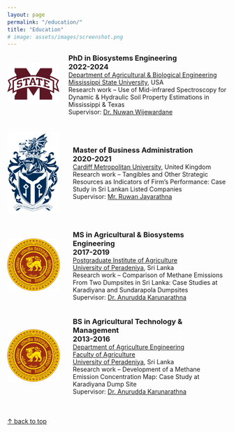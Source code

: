 ```yaml
---
layout: page
permalink: "/education/"
title: "Education"
# image: assets/images/screenshot.png
---
```


<div style="max-width: 800px; margin: auto;">

  <div style="display: flex; align-items: center; margin-bottom: 20px;">
    <div style="flex: 0 0 120px; margin-right: 20px;">
        <a href="https://www.abe.msstate.edu/" target="_blank">
            <img src="/assets/images/education/mississippi_state_university.png" alt="Mississippi State University" style="width: 120px; border-radius: 8px;">
        </a>
    </div>
    <div style="flex: 1; text-align: left; display: flex; align-items: center;">
        <div>
            <h3 style="margin: 0;">PhD in Biosystems Engineering<br>2022-2024</h3>
            <p style="margin: 0;">
                <a href="https://www.abe.msstate.edu/" target="_blank">Department of Agricultural & Biological Engineering</a><br>
                <a href="http://www.msstate.edu/" target="_blank">Mississippi State University</a>, USA<br>
                Research work – Use of Mid-infrared Spectroscopy for Dynamic & Hydraulic Soil Property Estimations in Mississippi & Texas<br>
                Supervisor: <a href="https://scholar.google.com/citations?user=7npWMTwAAAAJ&hl=en" target="_blank">Dr. Nuwan Wijewardane</a>
            </p>
        </div>
    </div>
  </div>

<br>

  <div style="display: flex; align-items: center; margin-bottom: 20px;">
    <div style="flex: 0 0 120px; margin-right: 30px;">
        <a href="https://www.cardiffmet.ac.uk/Pages/default.aspx" target="_blank">
            <img src="/assets/images/education/cardiff_metropolitan_university.png" alt="Cardiff Metropolitan University" style="width: 120px; border-radius: 8px;">
        </a>
    </div>
    <div style="flex: 1; text-align: left; display: flex; align-items: center;">
        <div>
            <h3 style="margin: 0;">Master of Business Administration<br>2020-2021</h3>
            <p style="margin: 0;">
                <a href="https://www.cardiffmet.ac.uk/Pages/default.aspx" target="_blank">Cardiff Metropolitan University</a>, United Kingdom<br>
                Research work – Tangibles and Other Strategic Resources as Indicators of Firm’s Performance: Case Study in Sri Lankan Listed Companies<br>
                Supervisor: <a href="https://www.linkedin.com/in/ruwan-jayaratne-0417491b/?originalSubdomain=lk" target="_blank">Mr. Ruwan Jayarathna</a>
            </p>
        </div>
    </div>
  </div>

<br>

  <div style="display: flex; align-items: center; margin-bottom: 20px;">
    <div style="flex: 0 0 120px; margin-right: 30px;">
        <a href="http://www.pgia.pdn.ac.lk/" target="_blank">
            <img src="/assets/images/education/university_of_peradeniya.png" alt="University of Peradeniya" style="width: 120px; border-radius: 8px;">
        </a>
    </div>
    <div style="flex: 1; text-align: left; display: flex; align-items: center;">
        <div>
            <h3 style="margin: 0;">MS in Agricultural & Biosystems Engineering<br>2017-2019</h3>
            <p style="margin: 0;">
                <a href="http://www.pgia.pdn.ac.lk/" target="_blank">Postgraduate Institute of Agriculture</a><br>
                <a href="https://www.pdn.ac.lk/" target="_blank">University of Peradeniya</a>, Sri Lanka<br>
                Research work – Comparison of Methane Emissions From Two Dumpsites in Sri Lanka: Case Studies at Karadiyana and Sundarapola Dumpsites<br>
                Supervisor: <a href="https://scholar.google.com/citations?user=A9tZlaAAAAAJ&hl=en" target="_blank">Dr. Anurudda Karunarathna</a>
            </p>
        </div>
    </div>
  </div>

<br>

  <div style="display: flex; align-items: center; margin-bottom: 20px;">
    <div style="flex: 0 0 120px; margin-right: 30px;">
        <a href="https://www.pdn.ac.lk/" target="_blank">
            <img src="/assets/images/education/university_of_peradeniya.png" alt="University of Peradeniya" style="width: 120px; border-radius: 8px;">
        </a>
    </div>
    <div style="flex: 1; text-align: left; display: flex; align-items: center;">
        <div>
            <h3 style="margin: 0;">BS in Agricultural Technology & Management<br>2013-2016</h3>
            <p style="margin: 0;">
                <a href="https://agri.pdn.ac.lk/" target="_blank">Department of Agriculture Engineering</a><br>
                <a href="https://agri.pdn.ac.lk/" target="_blank">Faculty of Agriculture</a><br>
                <a href="https://www.pdn.ac.lk/" target="_blank">University of Peradeniya</a>, Sri Lanka<br>
                Research work – Development of a Methane Emission Concentration Map: Case Study at Karadiyana Dump Site<br>
                Supervisor: <a href="https://scholar.google.com/citations?user=A9tZlaAAAAAJ&hl=en" target="_blank">Dr. Anurudda Karunarathna</a>
            </p>
        </div>
    </div>
  </div>

<br>

  <!-- <div style="display: flex; align-items: center; margin-bottom: 20px;">
    <div style="flex: 0 0 120px; margin-right: 30px;">
        <a href="https://kingswood.lk/" target="_blank">
            <img src="/assets/images/education/kingswood_college.png" alt="Kingswood College" style="width: 120px; border-radius: 8px;">
        </a>
    </div>
    <div style="flex: 1; text-align: left; display: flex; align-items: center;">
        <div>
            <h3 style="margin: 0;">Primary & Secondary Education<br>1997-2010</h3>
            <p style="margin: 0;">
                <a href="https://kingswood.lk/" target="_blank">Kingswood College</a>, Sri Lanka
            </p>
        </div>
    </div>
  </div>

</div> -->

[↑ back to top](#top)